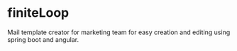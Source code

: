 # finiteLoop
Mail template creator for marketing team for easy creation and editing using spring boot and angular.
